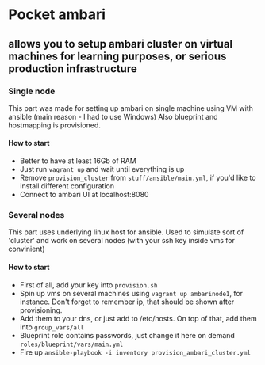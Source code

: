 # Pocket ambari
## allows you to setup ambari cluster on virtual machines for learning purposes, or serious production infrastructure

### Single node
This part was made for setting up ambari on single machine using VM with ansible (main reason - I had to use Windows)
Also blueprint and hostmapping is provisioned.

#### How to start
* Better to have at least 16Gb of RAM
* Just run `vagrant up` and wait until everything is up
* Remove `provision_cluster` from `stuff/ansible/main.yml`, if you'd like to install different configuration
* Connect to ambari UI at localhost:8080


### Several nodes
This part uses underlying linux host for ansible.
Used to simulate sort of 'cluster' and work on several nodes (with your ssh key inside vms for convinient)

#### How to start
* First of all, add your key into `provision.sh`
* Spin up vms on several machines using `vagrant up ambarinode1`, for instance. Don't forget to remember ip, that should be shown after provisioning.
* Add them to your dns, or just add to /etc/hosts. On top of that, add them into `group_vars/all`
* Blueprint role contains passwords, just change it here on demand `roles/blueprint/vars/main.yml` 
* Fire up `ansible-playbook -i inventory provision_ambari_cluster.yml`

